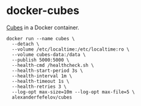 # docker-cubes

[Cubes](https://github.com/DataBrewery/cubes) in a Docker container.

    docker run --name cubes \
      --detach \
      --volume /etc/localtime:/etc/localtime:ro \
      --volume cubes-data:/data \
      --publish 5000:5000 \
      --health-cmd /healthcheck.sh \
      --health-start-period 3s \
      --health-interval 1m \
      --health-timeout 1s \
      --health-retries 3 \
      --log-opt max-size=10m --log-opt max-file=5 \
      alexanderfefelov/cubes

